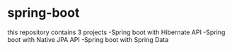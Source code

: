 # spring-boot

this repository contains 3 projects 
  -Spring boot with Hibernate API
  -Spring boot with Native JPA API
  -Spring boot with Spring Data
